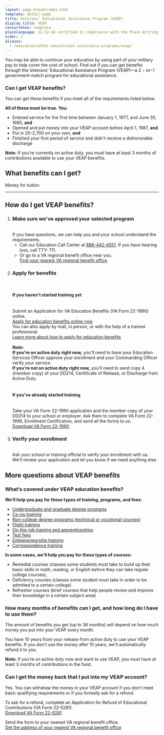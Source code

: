 ```yaml
---
layout: page-breadcrumbs.html
template: detail-page
title: Veterans’ Educational Assistance Program (VEAP)
display_title: VEAP
concurrence: complete
plainlanguage: 12-12-16 certified in compliance with the Plain Writing Act
order: 2
aliases:
  - /education/other-educational-assistance-programs/veap/
---
```


<div class="va-introtext">

You may be able to continue your education by using part of your military pay to help cover the cost of school. Find out if you can get benefits through the Veterans' Educational Assistance Program (VEAP)—a $2-to-$1 government-match program for educational assistance.

</div>

<div class="feature" markdown="1">

### Can I get VEAP benefits?

You can get these benefits if you meet all of the requirements listed below.

**All of these must be true. You:**
  - Entered service for the first time between January 1, 1977, and June 30, 1985, **and**
  - Opened and put money into your VEAP account before April 1, 1987, **and**
  - Put in $25–$2,700 on your own, **and**
  - Finished your first period of service and didn't receive a dishonorable discharge

**Note:** If you're currently on active duty, you must have at least 3 months of contributions available to use your VEAP benefits.
  
</div>

## What benefits can I get?
Money for tuition

------

## How do I get VEAP benefits?

<ol class="process">
  <li class="process-step list-one">
    <h3>Make sure we've approved your selected program</h3><br>
    If you have questions, we can help you and your school understand the requirements.
    <ul>
      <li>Call our Education Call Center at <a href="tel:+18884424551">888-442-4551</a>. If you have hearing loss, call TTY: 711.</li>
      <li>Or go to a VA regional benefit office near you. <br>
        <a href="/find-locations/?facilityType=benefits">Find your nearest VA regional benefit office</a></li>
    </ul>
  </li>
  <li class="process-step list-two">
    <h3>Apply for benefits</h3>
    <br>
    <h4>If you haven't started training yet</h4><br>
    Submit an Application for VA Education Benefits (VA Form 22-1990) online. <br>
    <a href="/education/apply-for-education-benefits/application/1990/introduction/">Apply for education benefits online now</a> <br>
    You can also apply by mail, in person, or with the help of a trained professional. <br>
    <a href="/education/how-to-apply/">Learn more about how to apply for education benefits</a><br>
    <br>
    <b>Note:</b><br>
    <b>If you're on active duty right now,</b> you'll need to have your Education Services Officer approve your enrollment and your Commanding Officer verify your service. <br>
    <b>If you're not on active duty right now,</b> you'll need to send copy 4 (member copy) of your DD214, Certificate of Release, or Discharge from Active Duty.<br>
    <br>
    <h4>If you've already started training</h4><br>
    Take your VA Form 22-1990 application and the member copy of your DD214 to your school or employer. Ask them to complete VA Form 22-1999, Enrollment Certification, and send all the forms to us. <br>
    <a href="https://www.vba.va.gov/pubs/forms/vba-22-1990-are.pdf">Download VA Form 22-1990</a>
  </li>
  <li class="process-step list-three">
  <h3>Verify your enrollment</h3><br>
  Ask your school or training official to verify your enrollment with us. We'll review your application and let you know if we need anything else.
  </li>
</ol>

## More questions about VEAP benefits

### What’s covered under VEAP education benefits?

**We’ll help you pay for these types of training, programs, and fees:**

- [Undergraduate and graduate degree programs](/education/about-gi-bill-benefits/how-to-use-benefits/undergraduate-graduate-programs/)
- [Co-op training](/education/about-gi-bill-benefits/how-to-use-benefits/co-op-training/)
- [Non-college degree programs (technical or vocational courses)](/education/about-gi-bill-benefits/how-to-use-benefits/non-college-degree-programs/)
- [Flight training](/education/about-gi-bill-benefits/how-to-use-benefits/flight-training/)
- [On-the-job training and apprenticeships](/education/about-gi-bill-benefits/how-to-use-benefits/on-the-job-training-apprenticeships/)
- [Test fees](/education/about-gi-bill-benefits/how-to-use-benefits/test-fees/)
- [Entrepreneurship training](/education/about-gi-bill-benefits/how-to-use-benefits/entrepreneurship-training/)
- [Correspondence training](/education/about-gi-bill-benefits/how-to-use-benefits/correspondence-training/)

**In some cases, we'll help you pay for these types of courses:**
- Remedial courses (classes some students must take to build up their basic skills in math, reading, or English before they can take regular college courses),
- Deficiency courses (classes some student must take in order to be admitted to a certain college)
- Refresher courses (brief courses that help people review and improve their knowledge in a certain subject area)

### How many months of benefits can I get, and how long do I have to use them?

The amount of benefits you get (up to 36 months) will depend on how much money you put into your VEAP every month.

You have 10 years from your release from active duty to use your VEAP benefits. If you don't use the money after 10 years, we'll automatically refund it to you.

**Note:** If you’re on active duty now and want to use VEAP, you must have at least 3 months of contributions in the fund.

### Can I get the money back that I put into my VEAP account?

Yes. You can withdraw the money in your VEAP account if you don’t meet basic qualifying requirements or if you formally ask for a refund.

To ask for a refund, complete an Application for Refund of Educational Contributions (VA Form 22-5281).<br>
[Download VA Form 22-5281](https://www.vba.va.gov/pubs/forms/VBA-22-5281-ARE.pdf)

Send the form to your nearest VA regional benefit office. <br>
[Get the address of your nearest VA regional benefit office](/find-locations/?facilityType=benefits)

